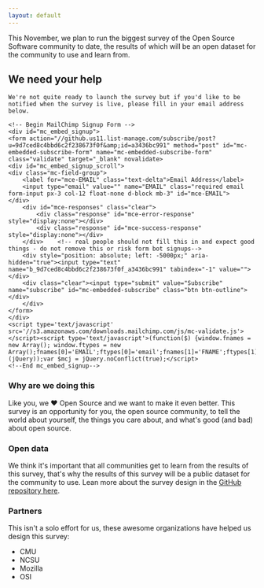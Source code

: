 ```yaml
---
layout: default
---
```


<p class="lead">
	This November, we plan to run the biggest survey of the Open Source Software community to date, the results of which will be an open dataset for the community to use and learn from.
</p>

<div class="border-top border-bottom my-4 py-4 my-md-6 py-md-6">
	<h2>We need your help</h2>

	We're not quite ready to launch the survey but if you'd like to be notified when the survey is live, please fill in your email address below.

	<!-- Begin MailChimp Signup Form -->
	<div id="mc_embed_signup">
	<form action="//github.us11.list-manage.com/subscribe/post?u=9d7ced8c4bbd6c2f238673f0f&amp;id=a3436bc991" method="post" id="mc-embedded-subscribe-form" name="mc-embedded-subscribe-form" class="validate" target="_blank" novalidate>
	<div id="mc_embed_signup_scroll">
	<div class="mc-field-group">
		<label for="mce-EMAIL" class="text-delta">Email Address</label>
		<input type="email" value="" name="EMAIL" class="required email form-input px-3 col-12 float-none d-block mb-3" id="mce-EMAIL">
	</div>
		<div id="mce-responses" class="clear">
			<div class="response" id="mce-error-response" style="display:none"></div>
			<div class="response" id="mce-success-response" style="display:none"></div>
		</div>    <!-- real people should not fill this in and expect good things - do not remove this or risk form bot signups-->
	    <div style="position: absolute; left: -5000px;" aria-hidden="true"><input type="text" name="b_9d7ced8c4bbd6c2f238673f0f_a3436bc991" tabindex="-1" value=""></div>
	    <div class="clear"><input type="submit" value="Subscribe" name="subscribe" id="mc-embedded-subscribe" class="btn btn-outline"></div>
	    </div>
	</form>
	</div>
	<script type='text/javascript' src='//s3.amazonaws.com/downloads.mailchimp.com/js/mc-validate.js'></script><script type='text/javascript'>(function($) {window.fnames = new Array(); window.ftypes = new Array();fnames[0]='EMAIL';ftypes[0]='email';fnames[1]='FNAME';ftypes[1]='text';fnames[2]='LNAME';ftypes[2]='text';}(jQuery));var $mcj = jQuery.noConflict(true);</script>
	<!--End mc_embed_signup-->
</div>

### Why are we doing this

Like you, we ❤️ Open Source and we want to make it even better. This survey is an opportunity for you, the open source community, to tell the world about yourself, the things you care about, and what's good (and bad) about open source.

### Open data

We think it's important that all communities get to learn from the results of this survey, that's why the results of this survey will be a public dataset for the community to use. Lean more about the survey design in the [GitHub repository here](https://github.com/github/the-open-source-survey).

### Partners

This isn't a solo effort for us, these awesome organizations have helped us design this survey:

- CMU
- NCSU
- Mozilla
- OSI
